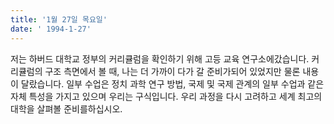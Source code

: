 ```yaml
---
title: '1월 27일 목요일'
date: ' 1994-1-27'
---
```

저는 하버드 대학교 정부의 커리큘럼을 확인하기 위해 고등 교육 연구소에갔습니다. 커리큘럼의 구조 측면에서 볼 때, 나는 더 가까이 다가 갈 준비가되어 있었지만 물론 내용이 달랐습니다. 일부 수업은 정치 과학 연구 방법, 국제 및 국제 관계의 일부 수업과 같은 자체 특성을 가지고 있으며 우리는 구식입니다. 우리 과정을 다시 고려하고 세계 최고의 대학을 살펴볼 준비를하십시오.